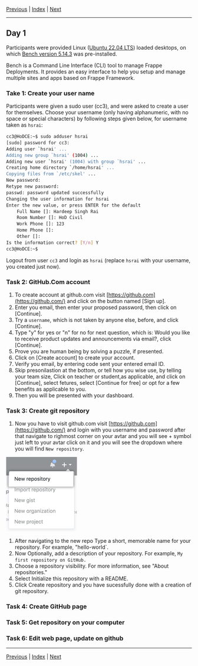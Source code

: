 [Previous](index.md) | [Index](index.md) | [Next](day2.md)

---

## Day 1

Participants were provided Linux ([Ubuntu 22.04 LTS](https://youtu.be/REdxblQpsDE)) loaded desktops, on which [Bench version 5.14.3](https://github.com/frappe/bench) was pre-installed.

Bench is a Command Line Interface (CLI) tool to manage Frappe Deployments. It provides an easy interface to help you setup and manage multiple sites and apps based on Frappe Framework.

### Take 1: Create your user name

Participants were given a sudo user (cc3), and were asked to create a user for themselves. Choose your username (only having alphanumeric, with no space or special characters) by following steps given below, for username taken as `hsrai`:

```bash
cc3@HoDCE:~$ sudo adduser hsrai
[sudo] password for cc3: 
Adding user `hsrai' ...
Adding new group `hsrai' (1004) ...
Adding new user `hsrai' (1004) with group `hsrai' ...
Creating home directory `/home/hsrai' ...
Copying files from `/etc/skel' ...
New password: 
Retype new password: 
passwd: password updated successfully
Changing the user information for hsrai
Enter the new value, or press ENTER for the default
	Full Name []: Hardeep Singh Rai
	Room Number []: HoD Civil
	Work Phone []: 123
	Home Phone []: 
	Other []: 
Is the information correct? [Y/n] Y
cc3@HoDCE:~$ 
```

Logout from user `cc3` and login as `hsrai` (replace `hsrai` with your username, you created just now).

### Task 2: GitHub.Com account

1. To create account at github.com visit [https://github.com](https://github.com/) and click on the button named [Sign up].
1. Enter you email, then enter your proposed password, then click on [Continue].
1. Try a `username`, which is not taken by anyone else, before, and click [Continue].
1. Type "y" for yes or "n" for no for next question, which is: Would you like to receive product updates and announcements via email?, click [Continue].
1. Prove you are human being by solving a puzzle, if presented.
1. Click on [Create account] to create your account.
1. Verify you email, by entering code sent your entered email ID.
1. Skip presonilastion at the bottom, or tell how you wise use, by telling your team size, Click on teacher or student,as applicable, and click on [Continue], select fetures, select [Continue for free] or opt for a few benefits as applicable to you. 
1. Then you will be presented with your dashboard.

### Task 3: Create git repository
1. Now you have to visit github.com visit [https://github.com](https://github.com/) and login with you username and password after that navigate to righmost corner on your avtar and you will see + symbol just left to your avtar click on it and you will see the dropdown where you will find `New repository`.

![Repository Create](/img/repo-create.png)

1. After navigating to the new repo Type a short, memorable name for your repository. For example, "hello-world`.
1. Now Optionally, add a description of your repository. For example, `My first repository on GitHub.`
1. Choose a repository visibility. For more information, see "About repositories."
1. Select Initialize this repository with a README.
1. Click Create repository and you have sucessfully done with a creation of git repository.

### Task 4: Create GitHub page

### Task 5: Get repository on your computer

### Task 6: Edit web page, update on github


---

[Previous](index.md) | [Index](index.md) | [Next](day2.md)
